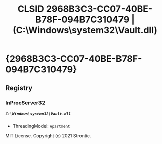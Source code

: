 ﻿---
title: "CLSID 2968B3C3-CC07-40BE-B78F-094B7C310479 | (C:\\Windows\\system32\\Vault.dll)"
excerpt: What is COM-Object CLSID 2968B3C3-CC07-40BE-B78F-094B7C310479?
---

# {2968B3C3-CC07-40BE-B78F-094B7C310479}


## Registry


### InProcServer32

##### `C:\Windows\system32\Vault.dll`
* ThreadingModel: `Apartment`

MIT License. Copyright (c) 2021 Strontic.


